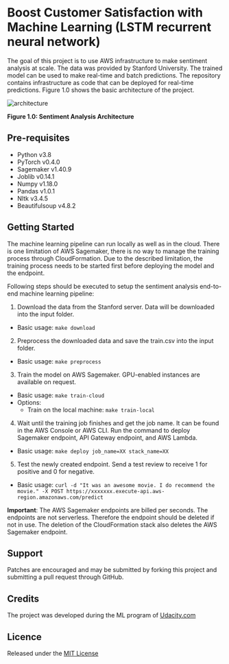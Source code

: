 # Boost Customer Satisfaction with Machine Learning (LSTM recurrent neural network)

The goal of this project is to use AWS infrastructure to make sentiment analysis
at scale. The data was provided by Stanford University. The trained model
can be used to make real-time and batch predictions. The repository contains 
infrastructure as code that can be deployed for real-time predictions. Figure 1.0 shows the basic architecture of the project.

![architecture](https://www.tarasowski.de/img/satisfaction/figure-10-architecture.png)

**Figure 1.0: Sentiment Analysis Architecture**

## Pre-requisites
* Python v3.8
* PyTorch v0.4.0
* Sagemaker v1.40.9
* Joblib v0.14.1
* Numpy v1.18.0
* Pandas v1.0.1
* Nltk v3.4.5
* Beautifulsoup v4.8.2

## Getting Started
The machine learning pipeline can run locally as well as in the cloud. There is
one limitation of AWS Sagemaker, there is no way to manage the training process
through CloudFormation. Due to the described limitation, the training process needs to be
started first before deploying the model and the endpoint. 

Following steps should be executed to setup the sentiment analysis end-to-end machine learning pipeline:

1) Download the data from the Stanford server. Data will be downloaded into the input folder.
* Basic usage: `make download`

2) Preprocess the downloaded data and save the train.csv into the input folder.
* Basic usage: `make preprocess`

3) Train the model on AWS Sagemaker. GPU-enabled instances are available on request.
* Basic usage: `make train-cloud` 
* Options:
  * Train on the local machine: `make train-local`

4) Wait until the training job finishes and get the job name. It can be
found in the AWS Console or AWS CLI. Run the command to deploy Sagemaker
endpoint, API Gateway endpoint, and AWS Lambda. 
* Basic usage: `make deploy job_name=XX stack_name=XX` 

5) Test the newly created endpoint. Send a test review to receive 1 for positive
and 0 for negative.
* Basic usage: `curl -d "It was an awesome movie. I do recommend the movie." -X POST https://xxxxxxx.execute-api.aws-region.amazonaws.com/predict`

**Important**: The AWS Sagemaker endpoints are billed per seconds. The endpoints
are not serverless. Therefore the endpoint should be deleted if not in use. The deletion of the CloudFormation
stack also deletes the AWS Sagemaker endpoint. 

## Support
Patches are encouraged and may be submitted by forking this project and
submitting a pull request through GitHub.

## Credits
The project was developed during the ML program of
[Udacity.com](https://www.udacity.com/)

## Licence
Released under the [MIT License](./License.md)

